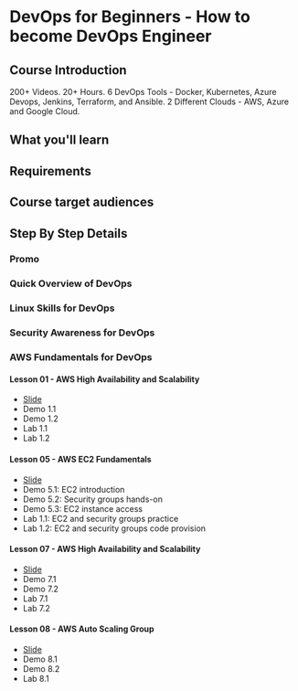 # DevOps for Beginners - How to become DevOps Engineer
## Course Introduction
200+ Videos. 20+ Hours. 6 DevOps Tools - Docker, Kubernetes, Azure Devops, Jenkins, Terraform, and Ansible. 2 Different Clouds - AWS, Azure and Google Cloud. 


## What you'll learn
## Requirements
## Course target audiences
## Step By Step Details
### Promo
### Quick Overview of DevOps
### Linux Skills for DevOps
### Security Awareness for DevOps
### AWS Fundamentals for DevOps
#### Lesson 01 - AWS High Availability and Scalability
- [Slide](https://docs.google.com/presentation/d/1Cwr_2pfIFlgyJfLHiz7E2FL1gmx3p_pXxtSme_03_gk/edit?usp=sharing)
- Demo 1.1
- Demo 1.2
- Lab 1.1
- Lab 1.2
#### Lesson 05 - AWS EC2 Fundamentals
- [Slide](https://docs.google.com/presentation/d/16OiWGdQm4_xIySMf9CK3SAiiwHfpTGn1Ed6BzTOn5i4/edit?usp=sharing)
- Demo 5.1: EC2 introduction
- Demo 5.2: Security groups hands-on
- Demo 5.3: EC2 instance access
- Lab 1.1: EC2 and security groups practice
- Lab 1.2: EC2 and security groups code provision
#### Lesson 07 - AWS High Availability and Scalability
- [Slide](https://docs.google.com/presentation/d/17RHLsl0ELOx5y_z0fpqZ6tEA2BwBstaGHniHwnc9_x4/edit?usp=sharing)
- Demo 7.1
- Demo 7.2
- Lab 7.1
- Lab 7.2
#### Lesson 08 - AWS Auto Scaling Group
- [Slide](https://docs.google.com/presentation/d/1umt-Wd6cKOxB7IkZRa9N1Tzt90y0oeGoq86LVYzHzJg/edit?usp=sharing)
- Demo 8.1
- Demo 8.2
- Lab 8.1


